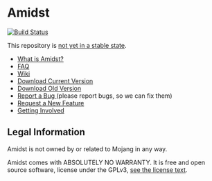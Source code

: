 Amidst
======

[![Build Status](https://travis-ci.org/toolbox4minecraft/amidst.svg?branch=master)](https://travis-ci.org/toolbox4minecraft/amidst)

This repository is [not yet in a stable state](https://github.com/toolbox4minecraft/amidst/wiki).

* [What is Amidst?                 ](https://github.com/toolbox4minecraft/amidst/wiki/FAQ#what-is-amidst)
* [FAQ                             ](https://github.com/toolbox4minecraft/amidst/wiki/FAQ)
* [Wiki                            ](https://github.com/toolbox4minecraft/amidst/wiki)
* [Download Current Version        ](https://github.com/toolbox4minecraft/amidst/releases)
* [Download Old Version            ](https://github.com/skiphs/amidst/releases)
* [Report a Bug                    ](https://github.com/toolbox4minecraft/amidst/issues/new) (please report bugs, so we can fix them)
* [Request a New Feature           ](https://github.com/toolbox4minecraft/amidst/issues/new)
* [Getting Involved                ](https://github.com/toolbox4minecraft/amidst/wiki/Getting-Involved)

Legal Information
-----------------

Amidst is not owned by or related to Mojang in any way.

Amidst comes with ABSOLUTELY NO WARRANTY. It is free and open source software, license under the GPLv3, 
[see the license text](https://github.com/toolbox4minecraft/amidst/blob/master/LICENSE.txt).
